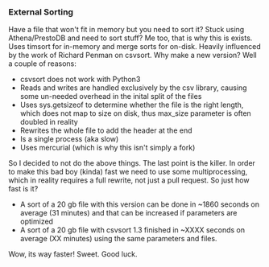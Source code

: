 ### External Sorting

Have a file that won't fit in memory but you need to sort it? Stuck using Athena/PrestoDB and need to sort stuff? Me too, that is why this is exists. Uses timsort for in-memory and merge sorts for on-disk. Heavily influenced by the work of  Richard Penman on csvsort. Why make a new version? Well a couple of reasons:

* csvsort does not work with Python3
* Reads and writes are handled exclusively by the csv library, causing some un-needed overhead in the inital split of the files
* Uses sys.getsizeof to determine whether the file is the right length, which does not map to size on disk, thus max_size parameter is often doubled in reality
* Rewrites the whole file to add the header at the end
* Is a single process (aka slow)
* Uses mercurial (which is why this isn't simply a fork)

So I decided to not do the above things. The last point is the killer. In order to make this bad boy (kinda) fast we need to use some multiprocessing, which in reality requires a full rewrite, not just a pull request. So just how fast is it?

* A sort of a 20 gb file with this version can be done in ~1860 seconds on average (31 minutes) and that can be increased if parameters are optimized
* A sort of a 20 gb file with csvsort 1.3 finished in ~XXXX seconds on average (XX minutes) using the same parameters and files.

Wow, its way faster! Sweet. Good luck.
